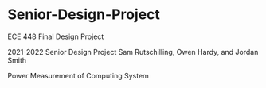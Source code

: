 # Senior-Design-Project
ECE 448 Final Design Project


2021-2022 Senior Design Project 
Sam Rutschilling, Owen Hardy, and Jordan Smith

Power Measurement of Computing System

